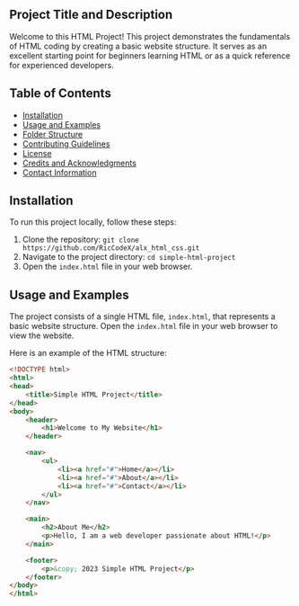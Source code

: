 ## Project Title and Description

Welcome to this HTML Project! This project demonstrates the fundamentals of HTML coding by creating a basic website structure. It serves as an excellent starting point for beginners learning HTML or as a quick reference for experienced developers.

## Table of Contents

- [Installation](#installation)
- [Usage and Examples](#usage-and-examples)
- [Folder Structure](#folder-structure)
- [Contributing Guidelines](#contributing-guidelines)
- [License](#license)
- [Credits and Acknowledgments](#credits-and-acknowledgments)
- [Contact Information](#contact-information)

## Installation

To run this project locally, follow these steps:

1. Clone the repository: `git clone https://github.com/RicCodeX/alx_html_css.git`
2. Navigate to the project directory: `cd simple-html-project`
3. Open the `index.html` file in your web browser.

## Usage and Examples

The project consists of a single HTML file, `index.html`, that represents a basic website structure. Open the `index.html` file in your web browser to view the website.

Here is an example of the HTML structure:

```html
<!DOCTYPE html>
<html>
<head>
    <title>Simple HTML Project</title>
</head>
<body>
    <header>
        <h1>Welcome to My Website</h1>
    </header>

    <nav>
        <ul>
            <li><a href="#">Home</a></li>
            <li><a href="#">About</a></li>
            <li><a href="#">Contact</a></li>
        </ul>
    </nav>

    <main>
        <h2>About Me</h2>
        <p>Hello, I am a web developer passionate about HTML!</p>
    </main>

    <footer>
        <p>&copy; 2023 Simple HTML Project</p>
    </footer>
</body>
</html>
